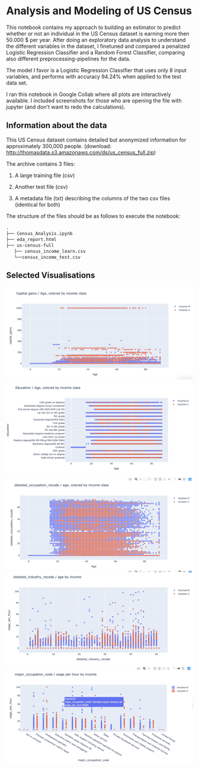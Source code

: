# Analysis and Modeling of US Census
This notebook contains my approach to building an estimator to predict whether or not an individual in the US Census dataset is earning more then 50.000 $ per year. After doing an exploratory data analysis to understand the different variables in the dataset, I finetuned and compared a penalized Logistic Regression Classifier and a Random Forest Classifier, comparing also different preprocessing-pipelines for the data.

The model I favor is a Logistic Regression Classifier that uses only 8 input variables, and performs with accuracy 94.24% when applied to the test data set.

I ran this notebook in Google Collab where all plots are interactively available. I included screenshots for those who are opening the file with jupyter (and don't want to redo the calculations). 

## Information about the data
This US Census dataset contains detailed but anonymized information for approximately 300,000 people. (download: http://thomasdata.s3.amazonaws.com/ds/us_census_full.zip)

The archive contains 3 files:

1) A large training file (csv)

2) Another test file (csv)

3) A metadata file (txt) describing the columns of the two csv files (identical for both)

The structure of the files should be as follows to execute the notebook:
```
.
├── Census_Analysis.ipynb
├── eda_report.html
├── us-census-full
   ├── census_income_learn.csv
   └──census_income_test.csv

```
## Selected Visualisations 

![plot1](https://github.com/rjcnrd/us_census/blob/master/Plot_capital_cains__age_income.jpg)
![plot2](https://github.com/rjcnrd/us_census/blob/master/Plot_Education_Income_Age.jpg)
![plot3](https://github.com/rjcnrd/us_census/blob/master/Plot_detailed_occ_recode_age_income.jpg)
![plot4](https://github.com/rjcnrd/us_census/blob/master/Plot_industry_recode_age_income.jpg)
![plot5](https://github.com/rjcnrd/us_census/blob/master/Plot_major_occupation_wage_income.jpg)

